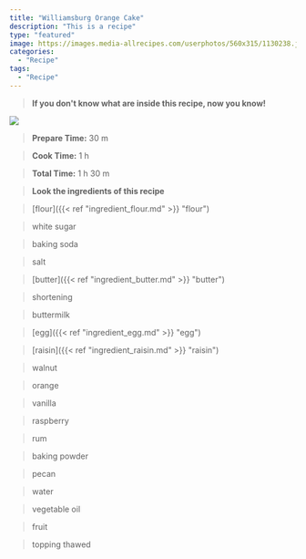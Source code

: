 ```yaml
---
title: "Williamsburg Orange Cake"
description: "This is a recipe"
type: "featured"
image: https://images.media-allrecipes.com/userphotos/560x315/1130238.jpg
categories: 
  - "Recipe"
tags: 
  - "Recipe"
---
```



>**If you don't know what are inside this recipe, now you know!**

![](../images/Recipes-Banner.jpg)
> **Prepare Time:** 30 m


> **Cook Time:** 1 h


> **Total Time:** 1 h 30 m

> **Look the ingredients of this recipe**

> [flour]({{< ref "ingredient_flour.md" >}} "flour")

> white sugar

> baking soda

> salt

> [butter]({{< ref "ingredient_butter.md" >}} "butter")

> shortening

> buttermilk

> [egg]({{< ref "ingredient_egg.md" >}} "egg")

> [raisin]({{< ref "ingredient_raisin.md" >}} "raisin")

> walnut

> orange

> vanilla

> raspberry

> rum

> baking powder

> pecan

> water

> vegetable oil

> fruit

> topping thawed

